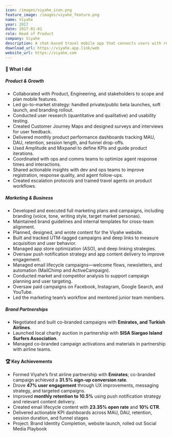 ```yaml
---
icon: /images/viyahe_icon.png
feature_image: /images/viyahe_feature.png
name: Viyahe
year: 2017
date: 2017-01-01
role: Head of Product
company: Viyahe
description: A chat-based travel mobile app that connects users with real-time travel assistants to search, book, and manage their flights.
download_url: https://viyahe.app.link/web
website_url: https://viyahe.com
---
```


#### 🚀 What I did

##### Product & Growth

- Collaborated with Product, Engineering, and stakeholders to scope and plan mobile features.
- Led go-to-market strategy: handled private/public beta launches, soft launch, and branding rollout.
- Conducted user research (quantitative and qualitative) and usability testing.
- Created Customer Journey Maps and designed surveys and interviews for user feedback.
- Delivered monthly product performance dashboards tracking MAU, DAU, retention, session length, and funnel drop-offs.
- Used Amplitude and Mixpanel to define KPIs and guide product iterations.
- Coordinated with ops and comms teams to optimize agent response times and interactions.
- Shared actionable insights with dev and ops teams to improve registration, response quality, and agent follow-ups.
- Created escalation protocols and trained travel agents on product workflows.

##### Marketing & Business

- Developed and executed full marketing plans and campaigns, including branding (voice, tone, writing style, target market personas).
- Maintained brand guidelines and internal templates for cross-team alignment.
- Planned, designed, and wrote content for the Viyahe website.
- Built and tracked UTM-tagged campaigns and deep links to measure acquisition and user behavior.
- Managed app store optimization (ASO), and deep linking strategies.
- Oversaw push notification strategy and app content delivery to improve engagement.
- Managed email lifecycle campaigns—welcome flows, newsletters, and automation (MailChimp and ActiveCampaign).
- Conducted market and competitor analysis to support campaign planning and user targeting.
- Oversaw paid campaigns on Facebook, Instagram, Google Search, and YouTube.
- Led the marketing team’s workflow and mentored junior team members.

##### Brand Partnerships

- Negotiated and built co-branded campaigns with **Emirates, and Turkish Airlines**.
- Launched local charity auction in partnership with **SISA Siargao Island Surfers Association**.
- Managed co-branded campaign activations and materials in partnership with airline teams.

#### 🏆 Key Achievements

- Formed Viyahe’s first airline partnership with **Emirates**; co-branded campaign achieved a **31.5% sign-up conversion rate**.
- Drove **47% user engagement** through UX improvements, messaging strategy, and targeted campaigns.
- Improved **monthly retention to 10.5%** using push notification strategy and relevant content delivery.
- Created email lifecycle content with **23.35% open rate** and **10% CTR**.
- Delivered actionable KPI dashboards across MAU, DAU, retention, session duration, and funnel stages
- Project: Brand Identity Completion, website launch, rolled out Social Media Playbook